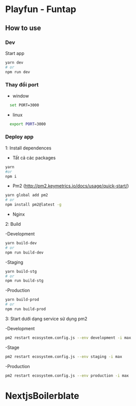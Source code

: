 # Playfun - Funtap

## How to use

### Dev

Start app

```bash
yarn dev
# or
npm run dev
```

### Thay đổi port

- window

```bash
  set PORT=3000
```

- linux

```bash
  export PORT=3000
```

### Deploy app

1: Install dependences

- Tất cả các packages

```bash
yarn
#or
npm i
```

- Pm2 (http://pm2.keymetrics.io/docs/usage/quick-start/)

```bash
yarn global add pm2
# or
npm install pm2@latest -g
```

- Nginx

2: Build

-Development

```bash
yarn build-dev
# or
npm run build-dev
```

-Staging

```bash
yarn build-stg
# or
npm run build-stg
```

-Production

```bash
yarn build-prod
# or
npm run build-prod
```

3: Start dưới dạng service sử dụng pm2

-Development

```bash
pm2 restart ecosystem.config.js --env development -i max
```

-Stage

```bash
pm2 restart ecosystem.config.js --env staging -i max
```

-Production

```bash
pm2 restart ecosystem.config.js --env production -i max
```
# NextjsBoilerblate
